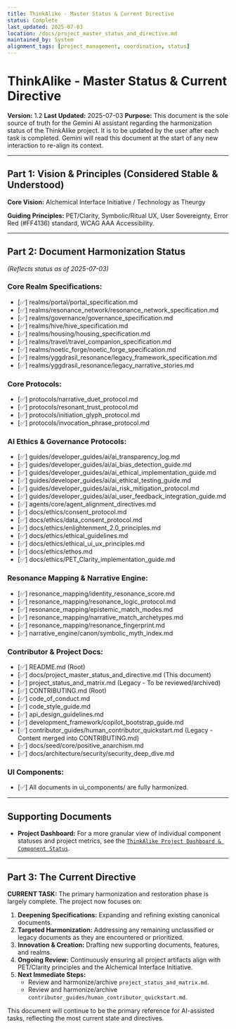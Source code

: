```yaml
---
title: ThinkAlike - Master Status & Current Directive
status: Complete
last_updated: 2025-07-03
location: /docs/project_master_status_and_directive.md
maintained_by: System
alignment_tags: [project_management, coordination, status]
---
```


# ThinkAlike - Master Status & Current Directive
**Version:** 1.2
**Last Updated:** 2025-07-03
**Purpose:** This document is the sole source of truth for the Gemini AI assistant regarding the harmonization status of the ThinkAlike project. It is to be updated by the user after each task is completed. Gemini will read this document at the start of any new interaction to re-align its context.

---

## Part 1: Vision & Principles (Considered Stable & Understood)

**Core Vision:** Alchemical Interface Initiative / Technology as Theurgy

**Guiding Principles:** PET/Clarity, Symbolic/Ritual UX, User Sovereignty, Error Red (#FF4136) standard, WCAG AAA Accessibility.

---

## Part 2: Document Harmonization Status
*(Reflects status as of 2025-07-03)*

### Core Realm Specifications:
- [✅] realms/portal/portal_specification.md
- [✅] realms/resonance_network/resonance_network_specification.md
- [✅] realms/governance/governance_specification.md
- [✅] realms/hive/hive_specification.md
- [✅] realms/housing/housing_specification.md
- [✅] realms/travel/travel_companion_specification.md
- [✅] realms/noetic_forge/noetic_forge_specification.md
- [✅] realms/yggdrasil_resonance/legacy_framework_specification.md
- [✅] realms/yggdrasil_resonance/legacy_narrative_stories.md

### Core Protocols:
- [✅] protocols/narrative_duet_protocol.md
- [✅] protocols/resonant_trust_protocol.md
- [✅] protocols/initiation_glyph_protocol.md
- [✅] protocols/invocation_phrase_protocol.md

### AI Ethics & Governance Protocols:
- [✅] guides/developer_guides/ai/ai_transparency_log.md
- [✅] guides/developer_guides/ai/ai_bias_detection_guide.md
- [✅] guides/developer_guides/ai/ai_ethical_implementation_guide.md
- [✅] guides/developer_guides/ai/ai_ethical_testing_guide.md
- [✅] guides/developer_guides/ai/ai_risk_mitigation_protocol.md
- [✅] guides/developer_guides/ai/ai_user_feedback_integration_guide.md
- [✅] agents/core/agent_alignment_directives.md
- [✅] docs/ethics/consent_protocol.md
- [✅] docs/ethics/data_consent_protocol.md
- [✅] docs/ethics/enlightenment_2.0_principles.md
- [✅] docs/ethics/ethical_guidelines.md
- [✅] docs/ethics/ethical_ui_ux_principles.md
- [✅] docs/ethics/ethos.md
- [✅] docs/ethics/PET_Clarity_implementation_guide.md

### Resonance Mapping & Narrative Engine:
- [✅] resonance_mapping/identity_resonance_score.md
- [✅] resonance_mapping/resonance_logic_protocol.md
- [✅] resonance_mapping/epistemic_match_modes.md
- [✅] resonance_mapping/narrative_match_archetypes.md
- [✅] resonance_mapping/resonance_fingerprint.md
- [✅] narrative_engine/canon/symbolic_myth_index.md

### Contributor & Project Docs:
- [✅] README.md (Root)
- [✅] docs/project_master_status_and_directive.md (This document)
- [✅] project_status_and_matrix.md (Legacy - To be reviewed/archived)
- [✅] CONTRIBUTING.md (Root)
- [✅] code_of_conduct.md
- [✅] code_style_guide.md
- [✅] api_design_guidelines.md
- [✅] development_framework/copilot_bootstrap_guide.md
- [✅] contributor_guides/human_contributor_quickstart.md (Legacy - Content merged into CONTRIBUTING.md)
- [✅] docs/seed/core/positive_anarchism.md
- [✅] docs/architecture/security/security_deep_dive.md

### UI Components:
- [✅] All documents in ui_components/ are fully harmonized.

---
## Supporting Documents
-   **Project Dashboard:** For a more granular view of individual component statuses and project metrics, see the [`ThinkAlike Project Dashboard & Component Status`](./roadmap/project_status_and_matrix.md).

---

## Part 3: The Current Directive
**CURRENT TASK:** The primary harmonization and restoration phase is largely complete. The project now focuses on:
1.  **Deepening Specifications:** Expanding and refining existing canonical documents.
2.  **Targeted Harmonization:** Addressing any remaining unclassified or legacy documents as they are encountered or prioritized.
3.  **Innovation & Creation:** Drafting new supporting documents, features, and realms.
4.  **Ongoing Review:** Continuously ensuring all project artifacts align with PET/Clarity principles and the Alchemical Interface Initiative.
5.  **Next Immediate Steps:**
    *   Review and harmonize/archive `project_status_and_matrix.md`.
    *   Review and harmonize/archive `contributor_guides/human_contributor_quickstart.md`.

This document will continue to be the primary reference for AI-assisted tasks, reflecting the most current state and directives.
